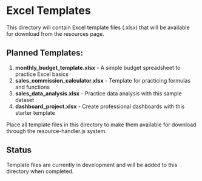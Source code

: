# Excel Templates

This directory will contain Excel template files (.xlsx) that will be available for download from the resources page.

## Planned Templates:

1. **monthly_budget_template.xlsx** - A simple budget spreadsheet to practice Excel basics
2. **sales_commission_calculator.xlsx** - Template for practicing formulas and functions
3. **sales_data_analysis.xlsx** - Practice data analysis with this sample dataset
4. **dashboard_project.xlsx** - Create professional dashboards with this starter template

Place all template files in this directory to make them available for download through the resource-handler.js system.

## Status

Template files are currently in development and will be added to this directory when completed.
